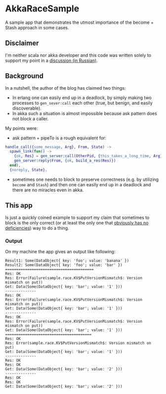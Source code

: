 AkkaRaceSample
==============

A sample app that demonstrates the utmost importance of the become + Stash approach in some cases.

## Disclaimer

I'm neither scala nor akka developer and this code was written solely to support my point in a [discussion (in Russian)](http://eax.me/akka-deadlock/#comment-1701021163).

## Background
In a nutshell, the author of the blog has claimed two things:
  - In erlang one can easily end up in a deadlock, by simply making two processes to `gen_sever:call` each other (true, but benign, and easily discoverable). 
  - In akka such a situation is almost impossible because ask pattern does not block a caller.
  
My points were:
  - ask pattern + pipeTo is a rough equivalent for:
  
  ``` erlang
  handle_call({some_message, Arg}, From, State) ->
    spawn_link(fun() ->
      {ok, Res} = gen_server:call(OtherPid, {this_takes_a_long_time, Arg}),
      gen_server:reply(From, {ok, build_a_res(Res)})
    end),
    {noreply, State}.
  ```
  - sometimes one needs to block to preserve correctness (e.g. by utilizing `become` and `Stash`)
  and then one can easily end up in a deadlock and there are no miracles even in akka.

## This app

Is just a quickly coined example to support my claim that sometimes 
to block is the only correct (or at least the only one that 
[obviously has no deficiencies](http://en.wikiquote.org/wiki/C._A._R._Hoare#The_Emperor.27s_Old_Clothes)) 
way to do a thing.

### Output

On my machine the app gives an output like following:

```
Result1: Some(DataObject{ key: 'foo'; value: 'banana' })
Result2: Some(DataObject{ key: 'foo'; value: 'bar' })
========================================
Res: OK
Res: Error(Failure(sample.race.KV$PutVersionMismatch$: Version mismatch on put))
Get: Data(Some(DataObject{ key: 'bar'; value: '1' }))
--------------
Res: OK
Res: Error(Failure(sample.race.KV$PutVersionMismatch$: Version mismatch on put))
Get: Data(Some(DataObject{ key: 'bar'; value: '1' }))
--------------
Res: OK
Res: Error(Failure(sample.race.KV$PutVersionMismatch$: Version mismatch on put))
Get: Data(Some(DataObject{ key: 'bar'; value: '1' }))
=======================================
Res: OK
Res: Error(sample.race.KV$PutVersionMismatch$: Version mismatch on put)
Get: Data(Some(DataObject{ key: 'bar'; value: '1' }))
--------------
Res: OK
Res: OK
Get: Data(Some(DataObject{ key: 'bar'; value: '2' }))
--------------
Res: OK
Res: OK
Get: Data(Some(DataObject{ key: 'bar'; value: '2' }))
```
  
